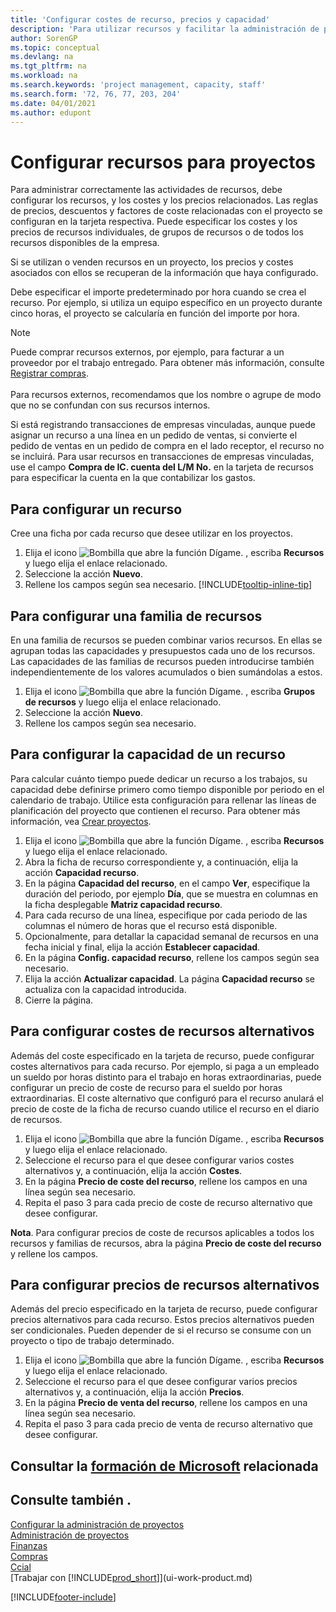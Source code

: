 ```yaml
---
title: 'Configurar costes de recurso, precios y capacidad'
description: 'Para utilizar recursos y facilitar la administración de proyectos, especifique costes y precios para recursos individuales o grupos de recursos, y configure la capacidad de recursos.'
author: SorenGP
ms.topic: conceptual
ms.devlang: na
ms.tgt_pltfrm: na
ms.workload: na
ms.search.keywords: 'project management, capacity, staff'
ms.search.form: '72, 76, 77, 203, 204'
ms.date: 04/01/2021
ms.author: edupont
---
```

# <a name="set-up-resources-for-projects"></a><a name="set-up-resources-for-projects"></a>Configurar recursos para proyectos

Para administrar correctamente las actividades de recursos, debe configurar los recursos, y los costes y los precios relacionados. Las reglas de precios, descuentos y factores de coste relacionadas con el proyecto se configuran en la tarjeta respectiva. Puede especificar los costes y los precios de recursos individuales, de grupos de recursos o de todos los recursos disponibles de la empresa.

Si se utilizan o venden recursos en un proyecto, los precios y costes asociados con ellos se recuperan de la información que haya configurado.

Debe especificar el importe predeterminado por hora cuando se crea el recurso. Por ejemplo, si utiliza un equipo específico en un proyecto durante cinco horas, el proyecto se calcularía en función del importe por hora.

> [!NOTE]
> Puede comprar recursos externos, por ejemplo, para facturar a un proveedor por el trabajo entregado. Para obtener más información, consulte [Registrar compras](purchasing-how-record-purchases.md).<br /><br />
> Para recursos externos, recomendamos que los nombre o agrupe de modo que no se confundan con sus recursos internos.
>  
> Si está registrando transacciones de empresas vinculadas, aunque puede asignar un recurso a una línea en un pedido de ventas, si convierte el pedido de ventas en un pedido de compra en el lado receptor, el recurso no se incluirá. Para usar recursos en transacciones de empresas vinculadas, use el campo **Compra de IC. cuenta del L/M No.** en la tarjeta de recursos para especificar la cuenta en la que contabilizar los gastos.

## <a name="to-set-up-a-resource"></a><a name="to-set-up-a-resource"></a>Para configurar un recurso

Cree una ficha por cada recurso que desee utilizar en los proyectos.

1. Elija el icono ![Bombilla que abre la función Dígame.](media/ui-search/search_small.png "Dígame qué desea hacer") , escriba **Recursos** y luego elija el enlace relacionado.
2. Seleccione la acción **Nuevo**.
3. Rellene los campos según sea necesario. [!INCLUDE[tooltip-inline-tip](includes/tooltip-inline-tip_md.md)]  

## <a name="to-set-up-a-resource-group"></a><a name="to-set-up-a-resource-group"></a>Para configurar una familia de recursos

En una familia de recursos se pueden combinar varios recursos. En ellas se agrupan todas las capacidades y presupuestos cada uno de los recursos. Las capacidades de las familias de recursos pueden introducirse también independientemente de los valores acumulados o bien sumándolas a estos.

1. Elija el icono ![Bombilla que abre la función Dígame.](media/ui-search/search_small.png "Dígame qué desea hacer") , escriba **Grupos de recursos** y luego elija el enlace relacionado.
2. Seleccione la acción **Nuevo**.
3. Rellene los campos según sea necesario.

## <a name="to-set-capacity-for-a-resource"></a><a name="to-set-capacity-for-a-resource"></a>Para configurar la capacidad de un recurso

Para calcular cuánto tiempo puede dedicar un recurso a los trabajos, su capacidad debe definirse primero como tiempo disponible por periodo en el calendario de trabajo. Utilice esta configuración para rellenar las líneas de planificación del proyecto que contienen el recurso. Para obtener más información, vea [Crear proyectos](projects-how-create-jobs.md).

1. Elija el icono ![Bombilla que abre la función Dígame.](media/ui-search/search_small.png "Dígame qué desea hacer") , escriba **Recursos** y luego elija el enlace relacionado.
2. Abra la ficha de recurso correspondiente y, a continuación, elija la acción **Capacidad recurso**.
3. En la página **Capacidad del recurso**, en el campo **Ver**, especifique la duración del periodo, por ejemplo **Día**, que se muestra en columnas en la ficha desplegable **Matriz capacidad recurso**.
4. Para cada recurso de una línea, especifique por cada periodo de las columnas el número de horas que el recurso está disponible.
5. Opcionalmente, para detallar la capacidad semanal de recursos en una fecha inicial y final, elija la acción **Establecer capacidad**.
6. En la página **Config. capacidad recurso**, rellene los campos según sea necesario.
7. Elija la acción **Actualizar capacidad**. La página **Capacidad recurso** se actualiza con la capacidad introducida.
8. Cierre la página.

## <a name="to-set-up-alternate-resource-costs"></a><a name="to-set-up-alternate-resource-costs"></a>Para configurar costes de recursos alternativos

Además del coste especificado en la tarjeta de recurso, puede configurar costes alternativos para cada recurso. Por ejemplo, si paga a un empleado un sueldo por horas distinto para el trabajo en horas extraordinarias, puede configurar un precio de coste de recurso para el sueldo por horas extraordinarias. El coste alternativo que configuró para el recurso anulará el precio de coste de la ficha de recurso cuando utilice el recurso en el diario de recursos.

1. Elija el icono ![Bombilla que abre la función Dígame.](media/ui-search/search_small.png "Dígame qué desea hacer") , escriba **Recursos** y luego elija el enlace relacionado.  
2. Seleccione el recurso para el que desee configurar varios costes alternativos y, a continuación, elija la acción **Costes**.  
3. En la página **Precio de coste del recurso**, rellene los campos en una línea según sea necesario.  
4. Repita el paso 3 para cada precio de coste de recurso alternativo que desee configurar.

**Nota**. Para configurar precios de coste de recursos aplicables a todos los recursos y familias de recursos, abra la página **Precio de coste del recurso** y rellene los campos.

## <a name="to-set-up-alternate-resource-prices"></a><a name="to-set-up-alternate-resource-prices"></a>Para configurar precios de recursos alternativos

Además del precio especificado en la tarjeta de recurso, puede configurar precios alternativos para cada recurso. Estos precios alternativos pueden ser condicionales. Pueden depender de si el recurso se consume con un proyecto o tipo de trabajo determinado.

1. Elija el icono ![Bombilla que abre la función Dígame.](media/ui-search/search_small.png "Dígame qué desea hacer") , escriba **Recursos** y luego elija el enlace relacionado.
2. Seleccione el recurso para el que desee configurar varios precios alternativos y, a continuación, elija la acción **Precios**.
3. En la página **Precio de venta del recurso**, rellene los campos en una línea según sea necesario.
4. Repita el paso 3 para cada precio de venta de recurso alternativo que desee configurar.

## <a name="see-related-microsoft-training"></a><a name="see-related-microsoft-training"></a>Consultar la [formación de Microsoft](/training/paths/set-up-jobs-resources/) relacionada

## <a name="see-also"></a><a name="see-also"></a>Consulte también .

[Configurar la administración de proyectos](projects-setup-projects.md)  
[Administración de proyectos](projects-manage-projects.md)  
[Finanzas](finance.md)  
[Compras](purchasing-manage-purchasing.md)  
[Ccial](sales-manage-sales.md)  
[Trabajar con [!INCLUDE[prod_short](includes/prod_short.md)]](ui-work-product.md)  


[!INCLUDE[footer-include](includes/footer-banner.md)]
